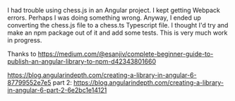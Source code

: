 I had trouble using chess.js in an Angular project. I kept getting Webpack errors. Perhaps I was doing something wrong. Anyway, I ended up converting the chess.js file to a chess.ts Typescript file. I thought I'd try and make an npm package out of it and add some tests. This is very much work in progress.

Thanks to https://medium.com/@esanjiv/complete-beginner-guide-to-publish-an-angular-library-to-npm-d42343801660

https://blog.angularindepth.com/creating-a-library-in-angular-6-87799552e7e5
part 2: https://blog.angularindepth.com/creating-a-library-in-angular-6-part-2-6e2bc1e14121